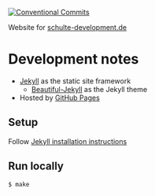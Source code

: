 [![Conventional Commits](https://img.shields.io/badge/Conventional%20Commits-1.0.0-pink.svg)](https://conventionalcommits.org)

Website for [schulte-development.de](https://schulte-development.de)

# Development notes

- [Jekyll](https://jekyllrb.com) as the static site framework
    - [Beautiful-Jekyll](https://beautifuljekyll.com) as the Jekyll theme
- Hosted by [GitHub Pages](https://pages.github.com/)

## Setup

Follow [Jekyll installation instructions](https://jekyllrb.com/docs/#instructions)

## Run locally

    $ make
